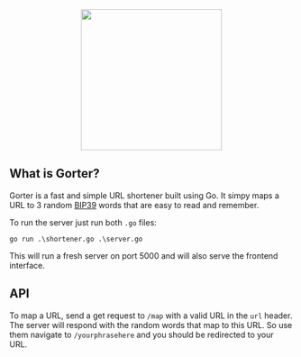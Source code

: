 <div align = "center">

<img src = "https://image.ibb.co/fZf9h8/ia.png" with="250" height="250"/>

</div>

## What is Gorter?

Gorter is a fast and simple URL shortener built using Go. It simpy maps a URL to 3 random [BIP39](https://github.com/bitcoin/bips/blob/master/bip-0039.mediawiki) words that are easy to read and remember. 

To run the server just run both `.go` files:

`go run .\shortener.go .\server.go`

This will run a fresh server on port 5000 and will also serve the frontend interface. 

## API
To map a URL, send a get request to `/map` with a valid URL in the `url` header. The server will respond with the random words that map to this URL. So use them navigate to `/yourphrasehere` and you should be redirected to your URL. 